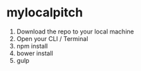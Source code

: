 # mylocalpitch

1. Download the repo to your local machine
2. Open your CLI / Terminal
3. npm install
4. bower install
5. gulp
